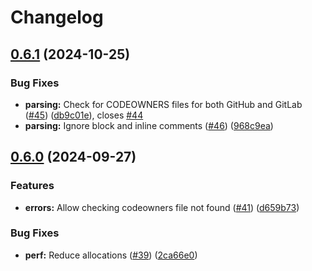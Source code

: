 # Changelog

## [0.6.1](https://github.com/hairyhenderson/go-codeowners/compare/v0.6.0...v0.6.1) (2024-10-25)


### Bug Fixes

* **parsing:** Check for CODEOWNERS files for both GitHub and GitLab ([#45](https://github.com/hairyhenderson/go-codeowners/issues/45)) ([db9c01e](https://github.com/hairyhenderson/go-codeowners/commit/db9c01eb61a0e5975521721a102e8c54b6dc2876)), closes [#44](https://github.com/hairyhenderson/go-codeowners/issues/44)
* **parsing:** Ignore block and inline comments ([#46](https://github.com/hairyhenderson/go-codeowners/issues/46)) ([968c9ea](https://github.com/hairyhenderson/go-codeowners/commit/968c9eaf0924c1912731d2729f26d2c691b8d4b1))

## [0.6.0](https://github.com/hairyhenderson/go-codeowners/compare/v0.5.0...v0.6.0) (2024-09-27)


### Features

* **errors:** Allow checking codeowners file not found ([#41](https://github.com/hairyhenderson/go-codeowners/issues/41)) ([d659b73](https://github.com/hairyhenderson/go-codeowners/commit/d659b73a08c1a1111c5e9c4c1136472c8ca28a4b))


### Bug Fixes

* **perf:** Reduce allocations ([#39](https://github.com/hairyhenderson/go-codeowners/issues/39)) ([2ca66e0](https://github.com/hairyhenderson/go-codeowners/commit/2ca66e0194d2b9077c63a9d1eace8f1083675fa9))
